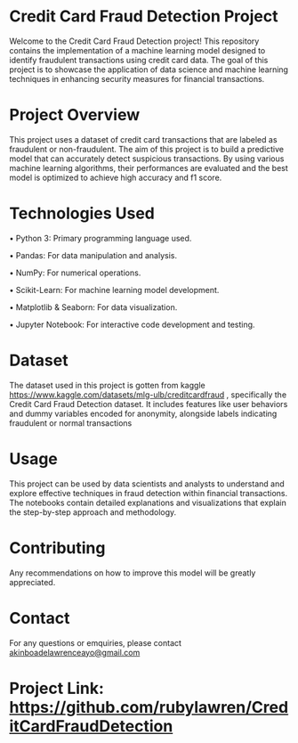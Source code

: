 
# Credit Card Fraud Detection Project

Welcome to the Credit Card Fraud Detection project! This repository contains the implementation of a machine learning model designed to identify fraudulent transactions using credit card data. The goal of this project is to showcase the application of data science and machine learning techniques in enhancing security measures for financial transactions.

# Project Overview

This project uses a dataset of credit card transactions that are labeled as fraudulent or non-fraudulent. The aim of this project is to build a predictive model that can accurately detect suspicious transactions. By using various machine learning algorithms, their performances are evaluated and the best model is optimized to achieve high accuracy and f1 score.

# Technologies Used

• Python 3: Primary programming language used.

• Pandas: For data manipulation and analysis.

• NumPy: For numerical operations.

• Scikit-Learn: For machine learning model development.

• Matplotlib & Seaborn: For data visualization.

• Jupyter Notebook: For interactive code development and testing.

# Dataset

The dataset used in this project is gotten from kaggle https://www.kaggle.com/datasets/mlg-ulb/creditcardfraud , specifically the Credit Card Fraud Detection dataset. It includes features like user behaviors and dummy variables encoded for anonymity, alongside labels indicating fraudulent or normal transactions


# Usage

This project can be used by data scientists and analysts to understand and explore effective techniques in fraud detection within financial transactions. The notebooks contain detailed explanations and visualizations that explain the step-by-step approach and methodology.

# Contributing

Any recommendations on how to improve this model will be greatly appreciated.


# Contact

For any questions or emquiries, please contact 
akinboadelawrenceayo@gmail.com

# Project Link: https://github.com/rubylawren/CreditCardFraudDetection
